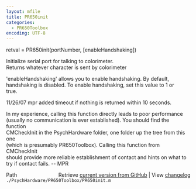```yaml
---
layout: mfile
title: PR650init
categories:
  - PR650Toolbox
encoding: UTF-8
---
```


retval = PR650init(portNumber, [enableHandshaking])  

Initialize serial port for talking to colorimeter.  
Returns whatever character is sent by colorimeter  

'enableHandshaking' allows you to enable handshaking.  By default,  
handshaking is disabled.  To enable handshaking, set this value to 1 or  
true.  

11/26/07    mpr   added timeout if nothing is returned within 10 seconds.  

In my experience, calling this function directly leads to poor performance  
(usually no communication is ever established).  You should find the function  
CMCheckInit in the PsychHardware folder, one folder up the tree from this one  
(which is presumably PR650Toolbox).  Calling this function from CMCheckInit  
should provide more reliable establishment of contact and hints on what to  
try if contact fails.  -- MPR  


<div class="code_header" style="text-align:right;">
  <span style="float:left;">Path&nbsp;&nbsp;</span> <span class="counter">Retrieve <a href=
  "https://raw.github.com/Psychtoolbox-3/Psychtoolbox-3/beta/./PsychHardware/PR650Toolbox/PR650init.m">current version from GitHub</a> | View <a href=
  "https://github.com/Psychtoolbox-3/Psychtoolbox-3/commits/beta/./PsychHardware/PR650Toolbox/PR650init.m">changelog</a></span>
</div>
<div class="code">
  <code>./PsychHardware/PR650Toolbox/PR650init.m</code>
</div>

